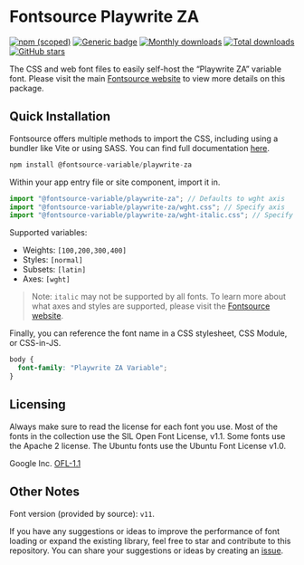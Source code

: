 # Fontsource Playwrite ZA

[![npm (scoped)](https://img.shields.io/npm/v/@fontsource-variable/playwrite-za?color=brightgreen)](https://www.npmjs.com/package/@fontsource-variable/playwrite-za) [![Generic badge](https://img.shields.io/badge/fontsource-passing-brightgreen)](https://github.com/fontsource/fontsource) [![Monthly downloads](https://badgen.net/npm/dm/@fontsource-variable/playwrite-za)](https://github.com/fontsource/fontsource) [![Total downloads](https://badgen.net/npm/dt/@fontsource-variable/playwrite-za)](https://github.com/fontsource/fontsource) [![GitHub stars](https://img.shields.io/github/stars/fontsource/fontsource.svg?style=social&label=Star)](https://github.com/fontsource/fontsource/stargazers)

The CSS and web font files to easily self-host the “Playwrite ZA” variable font. Please visit the main [Fontsource website](https://fontsource.org/fonts/playwrite-za) to view more details on this package.

## Quick Installation

Fontsource offers multiple methods to import the CSS, including using a bundler like Vite or using SASS. You can find full documentation [here](https://fontsource.org/docs/getting-started/introduction).

```javascript
npm install @fontsource-variable/playwrite-za
```

Within your app entry file or site component, import it in.

```javascript
import "@fontsource-variable/playwrite-za"; // Defaults to wght axis
import "@fontsource-variable/playwrite-za/wght.css"; // Specify axis
import "@fontsource-variable/playwrite-za/wght-italic.css"; // Specify axis and style
```

Supported variables:
- Weights: `[100,200,300,400]`
- Styles: `[normal]`
- Subsets: `[latin]`
- Axes: `[wght]`

> Note: `italic` may not be supported by all fonts. To learn more about what axes and styles are supported, please visit the [Fontsource website](https://fontsource.org/fonts/playwrite-za).

Finally, you can reference the font name in a CSS stylesheet, CSS Module, or CSS-in-JS.

```css
body {
  font-family: "Playwrite ZA Variable";
}
```

## Licensing
Always make sure to read the license for each font you use. Most of the fonts in the collection use the SIL Open Font License, v1.1. Some fonts use the Apache 2 license. The Ubuntu fonts use the Ubuntu Font License v1.0.

Google Inc.
[OFL-1.1](http://scripts.sil.org/OFL)

## Other Notes
Font version (provided by source): `v11`.

If you have any suggestions or ideas to improve the performance of font loading or expand the existing library, feel free to star and contribute to this repository. You can share your suggestions or ideas by creating an [issue](https://github.com/fontsource/fontsource/issues).